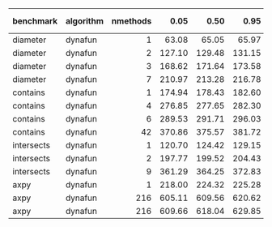 |benchmark  |algorithm | nmethods|   0.05|   0.50|   0.95|   mean| overhead 0.05| overhead 0.50| overhead 0.95| overhead mean|
|:----------|:---------|--------:|------:|------:|------:|------:|-------------:|-------------:|-------------:|-------------:|
|diameter   |dynafun   |        1|  63.08|  65.05|  65.97|  64.65|          0.12|          0.12|          0.12|          0.12|
|diameter   |dynafun   |        2| 127.10| 129.48| 131.15| 129.04|          0.26|          0.27|          0.27|          0.26|
|diameter   |dynafun   |        3| 168.62| 171.64| 173.58| 171.14|          0.23|          0.24|          0.22|          0.23|
|diameter   |dynafun   |        7| 210.97| 213.28| 216.78| 213.62|          0.28|          0.28|          0.28|          0.28|
|contains   |dynafun   |        1| 174.94| 178.43| 182.60| 178.96|          0.04|          0.04|          0.04|          0.04|
|contains   |dynafun   |        4| 276.85| 277.65| 282.30| 279.65|          0.06|          0.06|          0.06|          0.06|
|contains   |dynafun   |        6| 289.53| 291.71| 296.03| 292.86|          0.06|          0.06|          0.06|          0.06|
|contains   |dynafun   |       42| 370.86| 375.57| 381.72| 375.94|          0.08|          0.08|          0.08|          0.08|
|intersects |dynafun   |        1| 120.70| 124.42| 129.15| 125.09|          0.03|          0.03|          0.03|          0.03|
|intersects |dynafun   |        2| 197.77| 199.52| 204.43| 200.53|          0.05|          0.05|          0.05|          0.05|
|intersects |dynafun   |        9| 361.29| 364.25| 372.83| 366.02|          0.08|          0.08|          0.08|          0.08|
|axpy       |dynafun   |        1| 218.00| 224.32| 225.28| 222.04|          0.06|          0.06|          0.06|          0.06|
|axpy       |dynafun   |      216| 605.11| 609.56| 620.62| 611.77|          0.19|          0.18|          0.18|          0.18|
|axpy       |dynafun   |      216| 609.66| 618.04| 629.85| 618.85|          0.19|          0.19|          0.19|          0.19|
